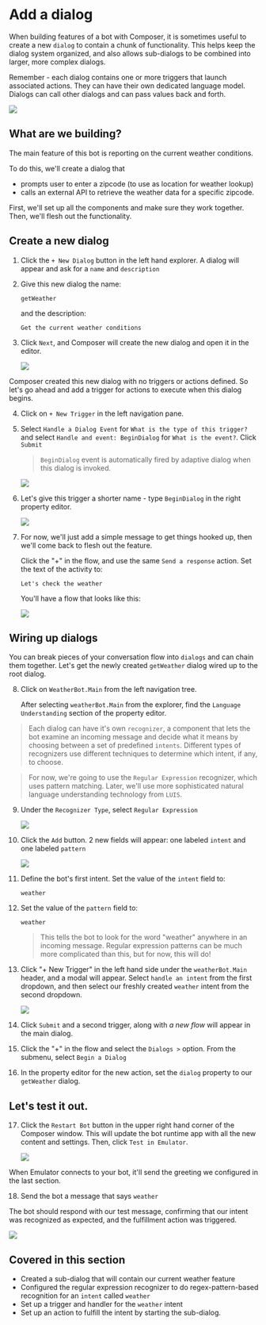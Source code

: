 # Add a dialog

When building features of a bot with Composer, it is sometimes useful to create a new `dialog` to contain a chunk of functionality. This helps keep the dialog system organized, and also allows sub-dialogs to be combined into larger, more complex dialogs. 

Remember - each dialog contains one or more triggers that launch associated actions. They can have their own dedicated language model. Dialogs can call other dialogs and can pass values back and forth.

![](./assets/01/adaptive-dialog-anatomy.png)

## What are we building?

The main feature of this bot is reporting on the current weather conditions.

To do this, we'll create a dialog that 
- prompts user to enter a zipcode (to use as location for weather lookup)
- calls an external API to retrieve the weather data for a specific zipcode.

First, we'll set up all the components and make sure they work together. Then, we'll flesh out the functionality.

## Create a new dialog

1. Click the `+ New Dialog` button in the left hand explorer. A dialog will appear and ask for a `name` and `description`
2. Give this new dialog the name:

       getWeather

    and the description:

       Get the current weather conditions

3. Click `Next`, and Composer will create the new dialog and open it in the editor.  

   ![](./assets/02/create-getweather.png)
   
Composer created this new dialog with no triggers or actions defined. So let's go ahead and add a trigger for actions to execute when this dialog begins. 

4. Click on `+ New Trigger` in the left navigation pane. 

5. Select `Handle a Dialog Event` for `What is the type of this trigger?` and select `Handle and event: BeginDialog` for `What is the event?`. Click `Submit` 

   > `BeginDialog` event is automatically fired by adaptive dialog when this dialog is invoked.

   ![](./assets/02/begin-dialog-trigger.png)

6. Let's give this trigger a shorter name - type `BeginDialog` in the right property editor. 

   ![](./assets/02/begindialog-trigger.png)

7. For now, we'll just add a simple message to get things hooked up, then we'll come back to flesh out the feature.

   Click the "+" in the flow, and use the same `Send a response` action.  Set the text of the activity to:
   
       Let's check the weather
   
   You'll have a flow that looks like this:

   ![](./assets/02/getweather-draft.png)

## Wiring up dialogs
You can break pieces of your conversation flow into `dialogs` and can chain them together. Let's get the newly created `getWeather` dialog wired up to the root dialog.

8. Click on `WeatherBot.Main` from the left navigation tree.

    After selecting `weatherBot.Main` from the explorer, find the `Language Understanding` section of the property editor. 

  > Each dialog can have it's own `recognizer`, a component that lets the bot examine an incoming message and decide what it means by choosing between a set of predefined `intents`. Different types of recognizers use different techniques to determine which intent, if any, to choose.

  > For now, we're going to use the `Regular Expression` recognizer, which uses pattern matching. Later, we'll use more sophisticated natural language understanding technology from `LUIS`.

9. Under the `Recognizer Type`, select `Regular Expression`

   ![](./assets/02/regexp-recognizer.gif)

10. Click the `Add` button. 2 new fields will appear: one labeled `intent` and one labeled `pattern`

    ![](./assets/02/weather-intent.png)

11. Define the bot's first intent. Set the value of the `intent` field to:

        weather


12. Set the value of the `pattern` field to:

        weather

    > This tells the bot to look for the word "weather" anywhere in an incoming message. Regular expression patterns can be much more complicated than this, but for now, this will do!

13. Click "+ New Trigger" in the left hand side under the `weatherBot.Main` header, and a modal will appear. Select `handle an intent` from the first dropdown, and then select our freshly created `weather` intent from the second dropdown.

    ![](./assets/02/weather-trigger.gif)

14. Click `Submit` and a second trigger, along with _a new flow_ will appear in the main dialog.

15. Click the "+" in the flow and select the `Dialogs >` option. From the submenu, select `Begin a Dialog`

16. In the property editor for the new action, set the `dialog` property to  our `getWeather` dialog.

## Let's test it out.

17. Click the `Restart Bot` button in the upper right hand corner of the Composer window.  This will update the bot runtime app with all the new content and settings. Then, click `Test in Emulator`.

    ![](./assets/02/restart-bot.gif)

When Emulator connects to your bot, it'll send the greeting we configured in the last section.

18. Send the bot a message that says `weather`

The bot should respond with our test message, confirming that our intent was recognized as expected, and the fulfillment action was triggered.

   ![](./assets/02/emulator-weather-draft.png)

## Covered in this section
- Created a sub-dialog that will contain our current weather feature
- Configured the regular expression recognizer to do regex-pattern-based recognition for an `intent` called `weather`
- Set up a trigger and handler for the `weather` intent
- Set up an action to fulfill the intent by starting the sub-dialog.
